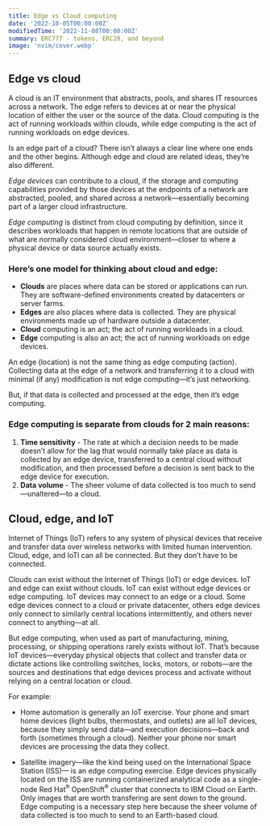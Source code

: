 ```yaml
---
title: Edge vs Cloud computing
date: '2022-10-05T00:00:00Z'
modifiedTime: '2022-11-08T00:00:00Z'
summary: ERC777 - tokens, ERC20, and beyond
image: 'nvim/cover.webp'
---
```


## Edge vs cloud

A cloud is an IT environment that abstracts, pools, and shares IT resources across a network. The edge refers to devices at or near the physical location of either the user or the source of the data. Cloud computing is the act of running workloads within clouds, while edge computing is the act of running workloads on edge devices.

Is an edge part of a cloud?
There isn’t always a clear line where one ends and the other begins. Although edge and cloud are related ideas, they’re also different.

_Edge devices_ can contribute to a cloud, if the storage and computing capabilities provided by those devices at the endpoints of a network are abstracted, pooled, and shared across a network—essentially becoming part of a larger cloud infrastructure.

_Edge computing_ is distinct from cloud computing by definition, since it describes workloads that happen in remote locations that are outside of what are normally considered cloud environment—closer to where a physical device or data source actually exists.

### Here’s one model for thinking about cloud and edge:

- **Clouds** are places where data can be stored or applications can run. They are software-defined environments created by datacenters or server farms.
- **Edges** are also places where data is collected. They are physical environments made up of hardware outside a datacenter.
- **Cloud** computing is an act; the act of running workloads in a cloud.
- **Edge** computing is also an act; the act of running workloads on edge devices.

An edge (location) is not the same thing as edge computing (action). Collecting data at the edge of a network and transferring it to a cloud with minimal (if any) modification is not edge computing—it’s just networking.

But, if that data is collected and processed at the edge, then it’s edge computing.

### Edge computing is separate from clouds for 2 main reasons:

1. **Time sensitivity** - The rate at which a decision needs to be made doesn’t allow for the lag that would normally take place as data is collected by an edge device, transferred to a central cloud without modification, and then processed before a decision is sent back to the edge device for execution.
2. **Data volume** - The sheer volume of data collected is too much to send—unaltered—to a cloud.

## Cloud, edge, and IoT

Internet of Things (IoT) refers to any system of physical devices that receive and transfer data over wireless networks with limited human intervention. Cloud, edge, and IoTl can all be connected. But they don’t have to be connected.

Clouds can exist without the Internet of Things (IoT) or edge devices. IoT and edge can exist without clouds. IoT can exist without edge devices or edge computing. IoT devices may connect to an edge or a cloud. Some edge devices connect to a cloud or private datacenter, others edge devices only connect to similarly central locations intermittently, and others never connect to anything—at all.

But edge computing, when used as part of manufacturing, mining, processing, or shipping operations rarely exists without IoT. That’s because IoT devices—everyday physical objects that collect and transfer data or dictate actions like controlling switches, locks, motors, or robots—are the sources and destinations that edge devices process and activate without relying on a central location or cloud.

For example:

+ Home automation is generally an IoT exercise. Your phone and smart home devices (light bulbs, thermostats, and outlets) are all IoT devices, because they simply send data—and execution decisions—back and forth (sometimes through a cloud). Neither your phone nor smart devices are processing the data they collect.

+ Satellite imagery—like the kind being used on the International Space Station (ISS)— is an edge computing exercise. Edge devices physically located on the ISS are running containerized analytical code as a single-node Red Hat<sup>®</sup> OpenShift<sup>®</sup> cluster that connects to IBM Cloud on Earth. Only images that are worth transfering are sent down to the ground. Edge computing is a necessary step here because the sheer volume of data collected is too much to send to an Earth-based cloud.

